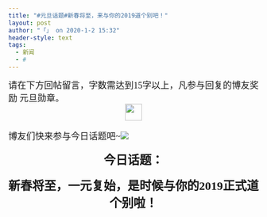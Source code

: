 ```yaml
---
title: "#元旦话题#新春将至，来与你的2019道个别吧！"
layout: post
author: "「」 on 2020-1-2 15:32"
header-style: text
tags:
  - 新闻
  - #
---
```


<head></head>
<body>
 <font face="微软雅黑"><font size="4">请在下方回帖留言，字数需达到15字以上，凡参与回复的博友奖励 元旦勋章。</font></font> 
 <div align="center"> 
  <ignore_js_op> 
   <img aid="1324451" src="https://bbs.boniu123.cc/data/attachment/forum/202001/01/111111p57h05600rmrlg2l.gif" zoomfile="data/attachment/forum/202001/01/111111p57h05600rmrlg2l.gif" file="data/attachment/forum/202001/01/111111p57h05600rmrlg2l.gif" width="34" inpost="1"> 
   <div class="tip tip_4 aimg_tip" id="aimg_1324451_menu" style="position: absolute; display: none" disautofocus="true"> 
    <div class="xs0"> 
     <p><strong>2019元旦.gif</strong> <em class="xg1">(44.47 KB, 下载次数: 0)</em></p> 
     <p> <a href="forum.php?mod=attachment&amp;aid=MTMyNDQ1MXw1ZTA0ZjY3NnwxNTc3OTU2NjMwfDB8NTQ0OTc1&amp;nothumb=yes" target="_blank">下载附件</a> &nbsp;<a href="javascript:;" onclick="showWindow(this.id, this.getAttribute('url'), 'get', 0);" id="savephoto_1324451" url="home.php?mod=spacecp&amp;ac=album&amp;op=saveforumphoto&amp;aid=1324451&amp;handlekey=savephoto_1324451">保存到相册</a> </p> 
     <p class="xg1 y"><span title="2020-1-1 11:11">昨天&nbsp;11:11</span> 上传</p> 
    </div> 
    <div class="tip_horn"></div> 
   </div> 
  </ignore_js_op> 
 </div>
 <br> 
 <font face="微软雅黑"><font size="4">博友们快来参与今日话题吧~<img src="https://bbs.boniu123.cc/static/image/smiley/3tuzki_emoticons/tuzki_028.gif" smilieid="144"></font></font>
 <br> 
 <br> 
 <div align="center"> 
  <font face="微软雅黑"><font size="5"><strong>今日话题：</strong></font></font> 
 </div>
 <br> 
 <div align="center"> 
  <font face="微软雅黑"><font size="5"><strong>新春将至，一元复始，是时候与你的2019正式道个别啦！</strong></font></font> 
 </div>
 <br> 
 <br>
</body>


